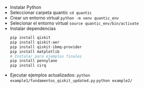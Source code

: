 
- Instalar Python
- Seleccionar carpeta quantic
  `cd quantic`
- Crear un entorno virtual
  `python -m venv quantic_env`
- Selecionar el entorno virtual
  `source quantic_env/bin/activate`
- Instalar dependencias
  ```bash
  pip install qiskit
  pip install qiskit-aer
  pip install qiskit-ibmq-provider
  pip install matplotlib
  # Instalar para ejemplos finales
  pip install pennylane
  pip install cirq
  ```
- Ejecutar ejemplos actualizados:
  `python example1/fundamentos_qiskit_updated.py`
  `python example2/`